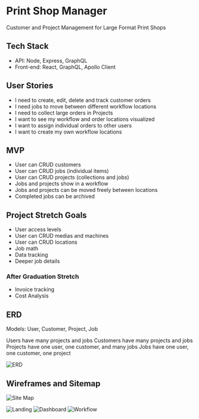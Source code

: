 # Print Shop Manager

Customer and Project Management for Large Format Print Shops

## Tech Stack

- API: Node, Express, GraphQL
- Front-end: React, GraphQL, Apollo Client

## User Stories

- I need to create, edit, delete and track customer orders
- I need jobs to move between different workflow locations
- I need to collect large orders in Projects
- I want to see my workflow and order locations visualized
- I want to assign individual orders to other users
- I want to create my own workflow locations

## MVP

- User can CRUD customers
- User can CRUD jobs (individual items)
- User can CRUD projects (collections and jobs)
- Jobs and projects show in a workflow
- Jobs and projects can be moved freely between locations
- Completed jobs can be archived 

## Project Stretch Goals

- User access levels
- User can CRUD medias and machines
- User can CRUD locations
- Job math
- Data tracking
- Deeper job details

### After Graduation Stretch

- Invoice tracking
- Cost Analysis

## ERD

Models: User, Customer, Project, Job

Users have many projects and jobs
Customers have many projects and jobs
Projects have one user, one customer, and many jobs
Jobs have one user, one customer, one project 

![ERD](https://i.imgur.com/QmOWU6E.png)

## Wireframes and Sitemap

![Site Map](https://i.imgur.com/0ciA7fY.png?1)

![Landing](https://i.imgur.com/9jQZ5dV.png)
![Dashboard](https://i.imgur.com/Nj6AjgS.png)
![Workflow](https://i.imgur.com/s8kQduy.png)
